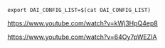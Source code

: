 `export OAI_CONFIG_LIST=$(cat OAI_CONFIG_LIST)`


https://www.youtube.com/watch?v=kWj3HpQ4ep8

https://www.youtube.com/watch?v=64Oy7pWEZIA
